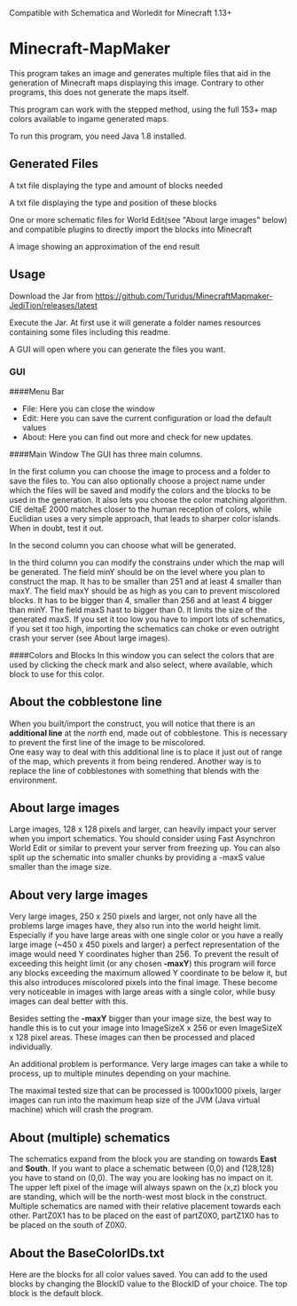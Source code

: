Compatible with Schematica and Worledit for Minecraft 1.13+
# Minecraft-MapMaker

This program takes an image and generates multiple files that aid in the generation of Minecraft maps displaying
this image. Contrary to other programs, this does not generate the maps itself.

This program can work with the stepped method, using the full 153+ map colors available to
ingame generated maps.

To run this program, you need Java 1.8 installed.

## Generated Files

   A txt file displaying the type and amount of blocks needed

   A txt file displaying the type and position of these blocks

   One or more schematic files for World Edit(see "About large images" below) and compatible plugins to directly import the blocks into Minecraft

   A image showing an approximation of the end result
   
## Usage

Download the Jar from https://github.com/Turidus/MinecraftMapmaker-JediTion/releases/latest

Execute the Jar. At first use it will generate a folder names resources containing some files including this readme.

A GUI will open where you can generate the files you want.

### GUI

####Menu Bar

 - File: Here you can close the window
 - Edit: Here you can save the current configuration or load the default values
 - About: Here you can find out more and check for new updates.


####Main Window
The GUI has three main columns.

In the first column you can choose the image to process and a folder to save the files to. You can also optionally
choose a project name under which the files will be saved and modify the colors and the blocks to be used in the generation.
It also lets you choose the color matching algorithm. CIE deltaE 2000 matches closer to the human reception of colors,
while Euclidian uses a very simple approach, that leads to sharper color islands. When in doubt, test it out.

In the second column you can choose what will be generated.

In the third column you can modify the constrains under which the map will be generated.
The field minY should be on the level where you plan to construct the map. It has to be smaller than 251 and at least 4 smaller than maxY.
The field maxY should be as high as you can to prevent miscolored blocks. It has to be bigger than 4, smaller than 256 and at least 4 bigger than minY.
The field maxS hast to bigger than 0. It limits the size of the generated maxS. If you set it too low you have to import lots of schematics, if you set it too high,
importing the schematics can choke or even outright crash your server (see About large images).

####Colors and Blocks
In this window you can select the colors that are used by clicking the check mark and also select, where available,
which block to use for this color.

## About the cobblestone line
When you built/import the construct, you will notice that
there is an **additional line** at the *north* end, made out of cobblestone. This is necessary to prevent
the first line of the image to be miscolored.  
One easy way to deal with this additional line is to place it just out of range of the map, which prevents it from being rendered.
Another way is to replace the line of cobblestones with something that blends with the environment.

## About large images
Large images, 128 x 128 pixels and larger, can heavily impact your server when you import schematics. You should consider using Fast
Asynchron World Edit or similar to prevent your server from freezing up. You can also split up the schematic into smaller chunks
by providing a -maxS value smaller than the image size.

## About very large images
Very large images, 250 x 250 pixels and larger, not only have all the problems large images have,
they also run into the world height limit. Especially if you have large areas with one single color or you have a really large image
(~450 x 450 pixels and larger) a perfect representation of the image would need Y coordinates higher than 256. To prevent the result 
of exceeding this height limit (or any chosen **-maxY**) this program will force any blocks exceeding the maximum allowed Y coordinate
to be below it, but this also introduces miscolored pixels into the final image. These become very noticeable in images with large areas
with a single color, while busy images can deal better with this.

Besides setting the **-maxY** bigger than your image size, the best way to handle this is to cut your image into ImageSizeX x 256 or
even ImageSizeX x 128 pixel areas. These images can then be processed and placed individually.

An additional problem is performance. Very large images can take a while to process, up to multiple minutes depending on your machine.

The maximal tested size that can be processed is 1000x1000 pixels, larger images can run into the maximum heap size
of the JVM (Java virtual machine) which will crash the program.

## About (multiple) schematics
The schematics expand from the block you are standing on towards **East** and **South**. If you want to place a schematic between (0,0)
and (128,128) you have to stand on (0,0). The way you are looking has no impact on it. The upper left pixel of the image will always
spawn on the (x,z) block you are standing, which will be the north-west most block in the construct.
Multiple schematics are named with their relative placement towards each other. PartZ0X1 has to be placed on the east of partZ0X0, 
partZ1X0 has to be placed on the south of Z0X0.

## About the BaseColorIDs.txt
Here are the blocks for all color values saved. You can add to the used blocks by changing the BlockID value to the BlockID of your choice.
The top block is the default block.
